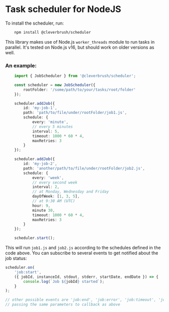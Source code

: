 # Task scheduler for NodeJS

To install the scheduler, run:

```bash
    npm install @cleverbrush/scheduler
```

This library makes use of Node.js `worker_threads` module to run tasks in parallel. It's tested
on Node.js v16, but should work on older versions as well.

### An example:

```typescript
    import { JobScheduler } from '@cleverbrush/scheduler';

    const scheduler = new JobScheduler({
        rootFolder: '/some/path/to/your/tasks/root/folder'
    });

    scheduler.addJob({
        id: 'my-job-1',
        path: 'path/to/file/under/rootFolder/job1.js',
        schedule: {
            every: 'minute',
            // every 5 minutes
            interval: 5,
            timeout: 1000 * 60 * 4,
            maxRetries: 3
        }
    });

    scheduler.addJob({
        id: 'my-job-2',
        path: 'another/path/to/file/under/rootFolder/job2.js',
        schedule: {
            every: 'week',
            // every second week
            interval: 2,
            // at Monday, Wednesday and Friday
            dayOfWeek: [1, 3, 5],
            // at 9:30 AM (UTC)
            hour: 9,
            minute 30,
            timeout: 1000 * 60 * 4,
            maxRetries: 3
        }
    });

    scheduler.start();
```

This will run `job1.js` and `job2.js` according to the schedules defined in the code above.
You can subscribe to several events to get notified about the job status:

```typescript
scheduler.on(
    'job:start',
    ({ jobId, instanceId, stdout, stderr, startDate, endDate }) => {
        console.log(`Job ${jobId} started`);
    }
);

// other possible events are 'job:end', 'job:error', 'job:timeout', 'job:message'
// passing the same parameters to callback as above
```
